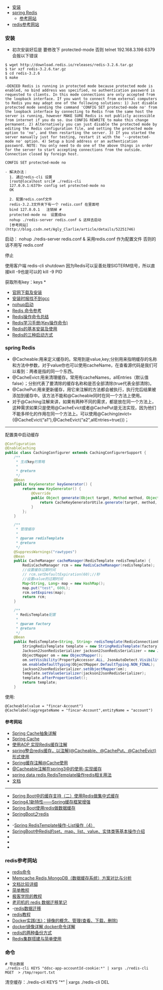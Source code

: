 <!-- toc -->

- [安装](#安装)
- [spring Redis](#spring-redis)
  - [参考网站](#参考网站)
- [redis参考网站](#redis参考网站)

<!-- tocstop -->



### 安装

- 初次安装好后是 要修改下 protected-mode 否则 telnet 192.168.3.198 6379 会报以下错误

```
$ wget http://download.redis.io/releases/redis-3.2.6.tar.gz
$ tar xzf redis-3.2.6.tar.gz
$ cd redis-3.2.6
$ make
```



```
-DENIED Redis is running in protected mode because protected mode is enabled, no bind address was specified, no authentication password is requested to clients. In this mode connections are only accepted from the loopback interface. If you want to connect from external computers to Redis you may adopt one of the following solutions: 1) Just disable protected mode sending the command 'CONFIG SET protected-mode no' from the loopback interface by connecting to Redis from the same host the server is running, however MAKE SURE Redis is not publicly accessible from internet if you do so. Use CONFIG REWRITE to make this change permanent. 2) Alternatively you can just disable the protected mode by editing the Redis configuration file, and setting the protected mode option to 'no', and then restarting the server. 3) If you started the server manually just for testing, restart it with the '--protected-mode no' option. 4) Setup a bind address or an authentication password. NOTE: You only need to do one of the above things in order for the server to start accepting connections from the outside.
Connection closed by foreign host.

CONFIG SET protected-mode no

- 解决办法：
  1. 通过redis-cli 设置
  [root@localhost src]# ./redis-cli
  127.0.0.1:6379> config set protected-mode no
  OK

  2. 配置redis.conf文件
  redis-3.2.3文件夹下有一个 redis.conf 在里面吧
  bind 127.0.0.1   注销掉 #
  protected-mode no  设置成no
  nohup ./redis-server redis.conf & 这样去启动
  [参考网站](http://blog.csdn.net/Agly_Clarlie/article/details/52251746)
```
启动： nohup ./redis-server redis.conf &
  采用redis.conf 作为配置文件 否则的话不用写 redis.conf


停止

使用客户端
redis-cli shutdown
因为Redis可以妥善处理SIGTERM信号，所以直接kill -9也是可以的
kill -9 PID

获取所有key：keys *

- [官网下载及安装](http://redis.io/download)
- [安装时报找不到gcc](http://blog.csdn.net/xie0812/article/details/22064167)
- [nohup启动](http://www.cnblogs.com/allenblogs/archive/2011/05/19/2051136.html)
- [Redis 命令参考](http://doc.redisfans.com/)
- [Redis操作命令总结](http://www.jb51.net/article/61793.htm)
- [Redis学习手册(Key操作命令)](http://www.cnblogs.com/stephen-liu74/archive/2012/03/26/2356951.html)
- [Redis的基本安装及使用](http://www.cnblogs.com/nick-huang/p/5762565.html)
- [Redis的三种启动方式](http://www.tuicool.com/articles/aQbQ3u)

### spring Redis

- @Cacheable:用来定义缓存的。常用到是value,key;分别用来指明缓存的名称和方法中参数，对于value你也可以使用cacheName，在查看源代码是我们可以看到：两者是指的同一个东西。
- @CacheEvict:用来清理缓存。常用有cacheNames，allEntries（默认值false）；分别代表了要清除的缓存名称和是否全部清除(true代表全部清除)。
- @CachePut:用来更新缓存，用它来注解的方法都会被执行，执行完后结果被添加到缓存中。该方法不能和@Cacheable同时在同一个方法上使用。
- 对于@Caching注解来讲，如果有两种不同的需求，都是放在同一个方法上，这种需求如果只是使用@CacheEvict或者@CachePut是无法实现，因为他们不能多样化的作用在同一个方法上。可以使用@Caching(evict={@CacheEvict(“a1”),@CacheEvict(“a2”,allEntries=true)})；
----
配置类中启动缓存
```java
@Configuration
@EnableCaching
public class CachingConfigurer extends CachingConfigurerSupport {
    /**
     * 生成key的策略
     *
     * @return
     */
    @Bean
    public KeyGenerator keyGenerator() {
        return new KeyGenerator() {
            @Override
            public Object generate(Object target, Method method, Object... params) {
                return CacheKeyGeneratorUtile.generate(target, method, params);
            }
        };
    }

    /**
     * 管理缓存
     *
     * @param redisTemplate
     * @return
     */
    @SuppressWarnings("rawtypes")
    @Bean
    public CacheManager cacheManager(RedisTemplate redisTemplate) {
        RedisCacheManager rcm = new RedisCacheManager(redisTemplate);
        //设置缓存过期时间
        // rcm.setDefaultExpiration(60);//秒
        //设置value的过期时间
        Map<String, Long> map = new HashMap();
        map.put("test", 600L);
        rcm.setExpires(map);
        return rcm;
    }

    /**
     * RedisTemplate配置
     *
     * @param factory
     * @return
     */
    @Bean
    public RedisTemplate<String, String> redisTemplate(RedisConnectionFactory factory) {
        StringRedisTemplate template = new StringRedisTemplate(factory);
        Jackson2JsonRedisSerializer jackson2JsonRedisSerializer = new Jackson2JsonRedisSerializer(Object.class);
        ObjectMapper om = new ObjectMapper();
        om.setVisibility(PropertyAccessor.ALL, JsonAutoDetect.Visibility.ANY);
        om.enableDefaultTyping(ObjectMapper.DefaultTyping.NON_FINAL);
        jackson2JsonRedisSerializer.setObjectMapper(om);
        template.setValueSerializer(jackson2JsonRedisSerializer);
        template.afterPropertiesSet();
        return template;
    }
```
使用:
```
@Cacheable(value = "fincar-Account")
@Cachelabel(aggregateName = "fincar-Account",entityName = "account")

```
  #### 参考网站
- [Spring Cache抽象详解](http://jinnianshilongnian.iteye.com/blog/2001040)
- [Spring Cache](http://www.cnblogs.com/rollenholt/p/4202631.html)
- [使用AOP 实现Redis缓存注解](http://www.tuicool.com/articles/beUVjyB)
- [ spring整合redis缓存，以注解(@Cacheable、@CachePut、@CacheEvict)形式使用](http://blog.csdn.net/aqsunkai/article/details/51758900)
- [Spring缓存注解@Cache使用](http://tom-seed.iteye.com/blog/2104430)
- [@Cacheable注解在spring3中的使用-实现缓存]()
- [spring data redis RedisTemplate操作redis相关用法](http://blog.mkfree.com/posts/515835d1975a30cc561dc35d)
- [文档](http://www.redis.cn/documentation.html)

----
- [Spring Boot中的缓存支持（二）使用Redis做集中式缓存](http://blog.didispace.com/springbootcache2/)
- [Spring4.1新特性——Spring缓存框架增强](http://www.tuicool.com/articles/vEV7Bz)
- [Spring Boot使用redis做数据缓存](http://wiselyman.iteye.com/blog/2184884)
- [SpringBoot之redis](http://my.oschina.net/wangnian/blog/661389)
- [](http://jinnianshilongnian.iteye.com/blog/2001040)
- -[Spring RedisTemplate操作-List操作（4）](http://www.cnblogs.com/aoeiuv/p/6760742.html)
- [SpringBoot中Redis的set、map、list、value、实体类等基本操作介绍](http://blog.csdn.net/linzhiqiang0316/article/details/52711908)
- []()
- []()
- []()


### redis参考网站

- [redis命令](http://www.yiibai.com/redis/keys_ttl.html)
- [Memcache,Redis,MongoDB（数据缓存系统）方案对比与分析](http://blog.csdn.net/suifeng3051/article/details/23739295)
- [文档比较详细]([[http://www.redis.cn/documentation.html]])
- [简单教程](http://www.runoob.com/redis/redis-commands.html)
- [极客学院的教程](http://wiki.jikexueyuan.com/project/all-about-redis/DataStructure/key/expire.html)
- [老司机的 redis 数据迁移笔记](https://yq.aliyun.com/articles/62511)
- -[redis数据迁移](http://www.cnblogs.com/hygs/p/6826202.html)
- [redis教程](http://www.yiibai.com/redis/redis_configuration.html)
- [ Docker实践(五)：镜像的概念、管理(查看、下载、删除)](http://blog.csdn.net/u010246789/article/details/54091343)
- [docker镜像详解 docker命令详解](http://blog.csdn.net/u010098331/article/details/53485539)
- [redis的两种备份方式](http://blog.csdn.net/subuser/article/details/8157178)
- [Redis集群搭建与简单使用](http://blog.csdn.net/jarth/article/details/53196319)



### 命令



````shell
# 导出数据
./redis-cli KEYS "ddsc-app-accountId-cookie:*" | xargs ./redis-cli MGET  > /tmp/report.txt
````





清空缓存：./redis-cli KEYS "*" | xargs ./redis-cli DEL